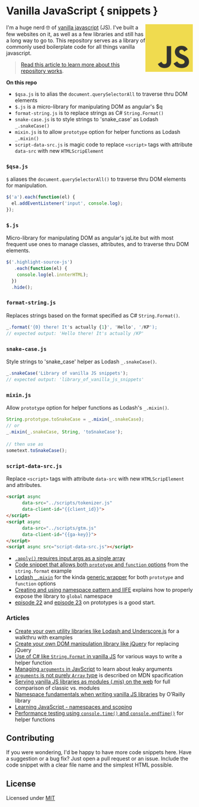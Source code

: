 # Vanilla JavaScript { snippets }

[<img align="right" alt="JavaScript" width="128rem" src="https://raw.githubusercontent.com/github/explore/80688e429a7d4ef2fca1e82350fe8e3517d3494d/topics/javascript/javascript.png"  />][all-things-js]

I'm a huge nerd :nerd_face: of [vanilla javascript][all-things-js] (JS). I've built a few websites on it, as well as a few libraries and still has a long way to go to. This repository serves as a library of commonly used boilerplate code for all things vanilla javascript.

> [Read this article to learn more about this repository works](https://kosalanuwan.github.io/bliki/coding/vanilla-js-snippets/).

**On this repo**

- `$qsa.js` is to alias the `document.querySelectorAll` to traverse thru DOM elements
- `$.js` is a micro-library for manipulating DOM as angular's $q
- `format-string.js` is to replace strings as C# `String.Format()`
- `snake-case.js` is to style strings to 'snake_case' as Lodash `_.snakeCase()`
- `mixin.js` is to allow `prototype` option for helper functions as Lodash `_.mixin()`
- `script-data-src.js` is magic code to replace `<script>` tags with attribute `data-src` with new `HTMLScripElement`

### `$qsa.js`
`$` aliases the `document.querySelectorAll()` to traverse thru DOM elements for manipulation.

```js
$('a').each(function(el) { 
  el.addEventListener('input', console.log);
});
```

### `$.js`
Micro-library for manipulating DOM as angular's jqLite but with most frequent use ones to manage classes, attributes, and to traverse thru DOM elements.

```js
$('.highlight-source-js')
   .each(function(el) { 
    console.log(el.innterHTML);
  })
  .hide();
```

### `format-string.js`
Replaces strings based on the format specified as C# `String.Format()`.

```js
_.format('{0} there! It's actually {1}', 'Hello', '/KP');
// expected output: 'Hello there! It's actually /KP'
```

### `snake-case.js`
Style strings to 'snake_case' helper as Lodash `_.snakeCase()`.

```js
_.snakeCase('Library of vanilla JS snippets');
// expected output: 'library_of_vanilla_js_snippets'
```

### `mixin.js`
Allow `prototype` option for helper functions as Lodash's `_.mixin()`.

```js
String.prototype.toSnakeCase = _.mixin(_.snakeCase);
// or
_.mixin(_.snakeCase, String, 'toSnakeCase');

// then use as
sometext.toSnakeCase();
```

### `script-data-src.js`
Replace `<script>` tags with attribute `data-src` with new `HTMLScripElement` and attributes.

```html
<script async
      data-src="../scripts/tokenizer.js" 
      data-client-id="{{client_id}}">
</script>
<script async
      data-src="../scripts/gtm.js" 
      data-client-id="{{ga-key}}">
</script>
<script async src="script-data-src.js"></script>
```

- [`.apply()` requires input args as a single array](https://developer.mozilla.org/en-US/docs/Web/JavaScript/Reference/Global_Objects/Function/apply#Description)
- [Code snippet that allows both `prototype` and `function` options](https://code-examples.net/en/q/26ad93) from the `string.format` example
- [Lodash `_.mixin`](https://lodash.com/docs/4.17.15#mixin) for the kinda [generic wrapper](https://github.com/lodash/lodash/blob/4.17/lodash.js#L15730) for both `prototype` and `function` options
- [Creating and using namespace pattern and IIFE](https://www.dotnetforall.com/namespace-scoping-javascript/) explains how to properly expose the library to `global` namespace
- [episode 22](https://www.youtube.com/watch?v=MVMsqBfUBNU) and [episode 23](https://www.youtube.com/watch?v=PXPO-lC-Y9s) on prototypes is a good start.

### Articles

- [Create your own utility libraries like Lodash and Underscore.js](https://gomakethings.com/creating-your-own-vanilla-js-helper-library-like-lodash-and-underscore.js/) for a walkthru with examples
- [Create your own DOM manipulation library like jQuery](https://gomakethings.com/how-to-create-your-own-vanilla-js-dom-manipulation-library-like-jquery/) for replacing jQuery
- [Use of C# like `String.Format` in vanilla JS](https://code-examples.net/en/q/26ad93) for various ways to write a helper function
- [Managing `arguments` in JavScript](https://github.com/petkaantonov/bluebird/wiki/Optimization-killers#3-managing-arguments) to learn about leaky arguments
- [`arguments` is not purely `Array` type](https://developer.mozilla.org/en-US/docs/Web/JavaScript/Reference/Functions/arguments#Description) is described on MDN spacification
- [Serving vanilla JS libraries as modules (.mjs) on the web](https://v8.dev/features/modules#mjs) for full comparison of classic vs. modules
- [Namespace fundamentals when writing vanilla JS libraries](https://www.oreilly.com/library/view/learning-javascript-design/9781449334840/ch13s15.html) by O’Railly library
- [Learning JavaScript - namespaces and scoping](https://www.dotnetforall.com/namespace-scoping-javascript/)
- [Performance testing using `console.time()` and `console.endTime()`](https://gomakethings.com/how-to-test-vanilla-js-performance/) for helper functions

## Contributing

If you were wondering, I'd be happy to have more code snippets here. Have a suggestion or a bug fix? Just open a pull request or an issue. Include the code snippet with a clear file name and the simplest HTML possible.

## License

Licensed under [MIT](LICENSE)

[all-things-js]: https://github.com/topics/javascript?l=javascript